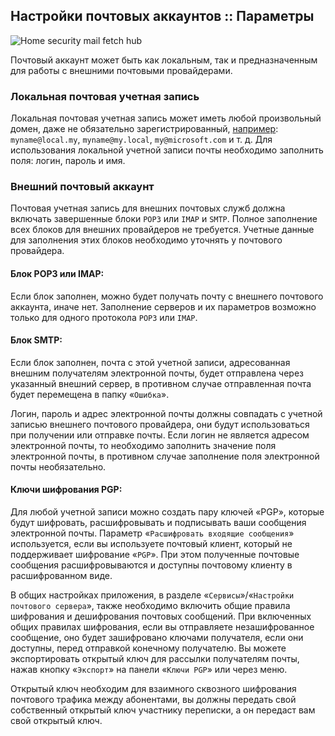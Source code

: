 ## Настройки почтовых аккаунтов :: Параметры

![Home security mail fetch hub](https://claudiacoord.github.io/SecurityHomeMailHub/assets/images/hsmh3-Settings-mail-accounts.png)

Почтовый аккаунт может быть как локальным, так и предназначенным для работы с внешними почтовыми провайдерами.

### Локальная почтовая учетная запись

Локальная почтовая учетная запись может иметь любой произвольный домен, даже не обязательно зарегистрированный, <u>например</u>:
`myname@local.my`, `myname@my.local`, `my@microsoft.com` и т. д.
Для использования локальной учетной записи почты необходимо заполнить поля: логин, пароль и имя.

### Внешний почтовый аккаунт

Почтовая учетная запись для внешних почтовых служб должна включать завершенные блоки `POP3` или `IMAP` и `SMTP`.
Полное заполнение всех блоков для внешних провайдеров не требуется.
Учетные данные для заполнения этих блоков необходимо уточнять у почтового провайдера.

#### Блок POP3 или IMAP:

Если блок заполнен, можно будет получать почту с внешнего почтового аккаунта, иначе нет.
Заполнение серверов и их параметров возможно только для одного протокола `POP3` или `IMAP`.

#### Блок SMTP:

Если блок заполнен, почта с этой учетной записи, адресованная внешним получателям электронной почты, будет отправлена ​​через указанный внешний сервер, в противном случае отправленная почта будет перемещена в папку «`Ошибка`».

Логин, пароль и адрес электронной почты должны совпадать с учетной записью внешнего почтового провайдера, они будут использоваться при получении или отправке почты.
Если логин не является адресом электронной почты, то необходимо заполнить значение поля электронной почты, в противном случае заполнение поля электронной почты необязательно.

#### Ключи шифрования PGP:

Для любой учетной записи можно создать пару ключей «PGP», которые будут шифровать, расшифровывать и подписывать ваши сообщения электронной почты.
Параметр «`Расшифровать входящие сообщения`» используется, если вы используете почтовый клиент, который не поддерживает шифрование «`PGP`». При этом полученные почтовые сообщения расшифровываются и доступны почтовому клиенту в расшифрованном виде.

В общих настройках приложения, в разделе «`Сервисы`»/«`Настройки почтового сервера`», также необходимо включить общие правила шифрования и дешифрования почтовых сообщений. При включенных общих правилах шифрования, если вы отправляете незашифрованное сообщение, оно будет зашифровано ключами получателя, если они доступны, перед отправкой конечному получателю.
Вы можете экспортировать открытый ключ для рассылки получателям почты, нажав кнопку «`Экспорт`» на панели «`Ключи PGP`» или через меню.

Открытый ключ необходим для взаимного сквозного шифрования почтового трафика между абонентами, вы должны передать свой собственный открытый ключ участнику переписки, а он передаст вам свой открытый ключ.
